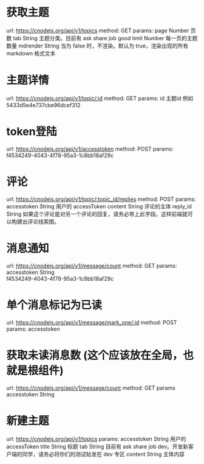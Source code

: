 # 获取主题 
  url: https://cnodejs.org/api/v1/topics
  method: GET
  params:
		page Number 页数
		tab String 主题分类。目前有 ask share job good
		limit Number 每一页的主题数量
		mdrender String 当为 false 时，不渲染。默认为 true，渲染出现的所有 markdown 格式文本

# 主题详情
  url: https://cnodejs.org/api/v1/topic/:id
  method: GET
  params: id 主题id 例如 5433d5e4e737cbe96dcef312

# token登陆
  url: https://cnodejs.org/api/v1/accesstoken
  method: POST
  params: f4534249-4043-4f78-95a3-1c8bb18af29c

# 评论
 url:  https://cnodejs.org/api/v1/topic/:topic_id/replies
 method: POST
 params:
  accesstoken String 用户的 accessToken
  content String 评论的主体
  reply_id String 如果这个评论是对另一个评论的回复，请务必带上此字段。这样前端就可以构建出评论线索图。

# 消息通知
  url: https://cnodejs.org/api/v1/message/count
  method: GET
  params:
    accesstoken String  
     f4534249-4043-4f78-95a3-1c8bb18af29c

# 单个消息标记为已读
  url: https://cnodejs.org/api/v1/message/mark_one/:id
  method: POST
  params:
   accesstoken

# 获取未读消息数 (这个应该放在全局，也就是根组件)
  url: https://cnodejs.org/api/v1/message/count
  method: GET
  params
    accesstoken String

# 新建主题
  url: https://cnodejs.org/api/v1/topics
  params:
    accesstoken String 用户的 accessToken
    title String 标题
    tab String 目前有 ask share job dev。开发新客户端的同学，请务必将你们的测试帖发在 dev 专区
    content String 主体内容

